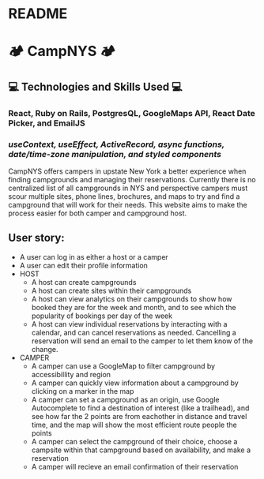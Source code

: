 # README

# 🏕️ CampNYS 🏕️

## 💻 Technologies and Skills Used 💻
### React, Ruby on Rails, PostgresQL, GoogleMaps API, React Date Picker, and EmailJS
### <i>useContext, useEffect, ActiveRecord, async functions, date/time-zone manipulation, and styled components</i>

CampNYS offers campers in upstate New York a better experience when finding campgrounds and managing their reservations. 
Currently there is no centralized list of all campgrounds in NYS and perspective campers must scour multiple sites, phone lines, brochures, and maps to try and find a campground that will work for their needs. This website aims to make the process easier for both camper and campground host.

## User story:
* A user can log in as either a host or a camper
* A user can edit their profile information
* HOST
  * A host can create campgrounds
  * A host can create sites within their campgrounds
  * A host can view analytics on their campgrounds to show how booked they are for the week and month, and to see which the popularity of bookings per day of the week
  * A host can view individual reservations by interacting with a calendar, and can cancel reservations as needed. Cancelling a reservation will send an email to the camper to let them know of the change.
* CAMPER
  * A camper can use a GoogleMap to filter campground by accessibillity and region
  * A camper can quickly view information about a campground by clicking on a marker in the map
  * A camper can set a campground as an origin, use Google Autocomplete to find a destination of interest (like a trailhead), and see how far the 2 points are from eachother in distance and travel time, and the map will show the most efficient route people the points
  * A camper can select the campground of their choice, choose a campsite within that campground based on availability, and make a reservation
  * A camper will recieve an email confirmation of their reservation

